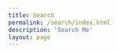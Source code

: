 ```yaml
---
title: Search
permalink: /search/index.html
description: 'Search Me'
layout: page
---
```

<link href="/pagefind/pagefind-ui.css" rel="stylesheet">
<script src="/pagefind/pagefind-ui.js"></script>
<div id="search"></div>
<script>
	window.addEventListener('DOMContentLoaded', (event) => {
		new PagefindUI({ element: "#search", showSubResults: true });
	});
</script>
